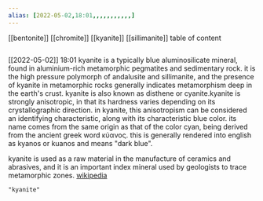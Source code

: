 ```yaml
---
alias: [2022-05-02,18:01,,,,,,,,,,,]
---
```

[[bentonite]] [[chromite]] [[kyanite]] [[sillimanite]]
table of content
```toc
```

[[2022-05-02]] 18:01
kyanite is a typically blue aluminosilicate mineral, found in aluminium-rich metamorphic pegmatites and sedimentary rock. it is the high pressure polymorph of andalusite and sillimanite, and the presence of kyanite in metamorphic rocks generally indicates metamorphism deep in the earth's crust. kyanite is also known as disthene or cyanite.kyanite is strongly anisotropic, in that its hardness varies depending on its crystallographic direction. in kyanite, this anisotropism can be considered an identifying characteristic, along with its characteristic blue color. its name comes from the same origin as that of the color cyan, being derived from the ancient greek word κύανος. this is generally rendered into english as kyanos or kuanos and means "dark blue".

kyanite is used as a raw material in the manufacture of ceramics and abrasives, and it is an important index mineral used by geologists to trace metamorphic zones.
[wikipedia](https://en.wikipedia.org/wiki/kyanite)
```query
"kyanite"
```
